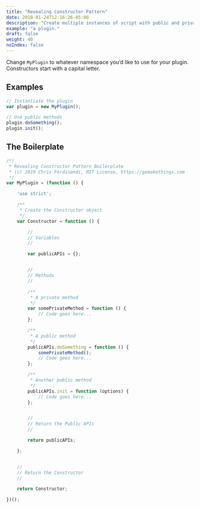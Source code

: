 ```yaml
---
title: "Revealing Constructor Pattern"
date: 2018-01-24T12:16:26-05:00
description: "Create multiple instances of script with public and private methods."
example: "a plugin."
draft: false
weight: 40
noIndex: false
---
```


Change `MyPlugin` to whatever namespace you’d like to use for your plugin. Constructors start with a capital letter.

## Examples

```js
// Instantiate the plugin
var plugin = new MyPlugin();

// Use public methods
plugin.doSomething();
plugin.init();
```

## The Boilerplate

```js
/*!
 * Revealing Constructor Pattern Boilerplate
 * (c) 2019 Chris Ferdinandi, MIT License, https://gomakethings.com
 */
var MyPlugin = (function () {

	'use strict';

	/**
	 * Create the Constructor object
	 */
	var Constructor = function () {

		//
		// Variables
		//

		var publicAPIs = {};


		//
		// Methods
		//

		/**
		 * A private method
		 */
		var somePrivateMethod = function () {
			// Code goes here...
		};

		/**
		 * A public method
		 */
		publicAPIs.doSomething = function () {
			somePrivateMethod();
			// Code goes here...
		};

		/**
		 * Another public method
		 */
		publicAPIs.init = function (options) {
			// Code goes here...
		};


		//
		// Return the Public APIs
		//

		return publicAPIs;

	};


	//
	// Return the Constructor
	//

	return Constructor;

})();
```